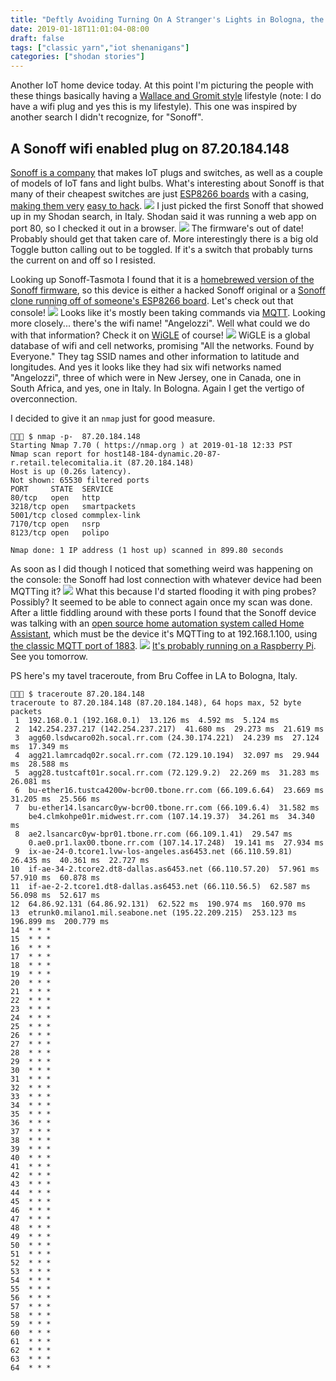 ```yaml
---
title: "Deftly Avoiding Turning On A Stranger's Lights in Bologna, the Commercial Level ESP8266, Getting Too Close with WiGLE, and What's the Deal with Home Automation Anyway?"
date: 2019-01-18T11:01:04-08:00
draft: false
tags: ["classic yarn","iot shenanigans"]
categories: ["shodan stories"]
---
```


Another IoT home device today. At this point I'm picturing the people with these things basically having a [Wallace and Gromit style](https://www.youtube.com/watch?v=pqGTtFIZm5Y&t=65) lifestyle (note: I do have a wifi plug and yes this is my lifestyle). This one was inspired by another search I didn't recognize, for "Sonoff".

## A Sonoff wifi enabled plug on 87.20.184.148
[Sonoff is a company](https://sonoff.itead.cc/en/) that makes IoT plugs and switches, as well as a couple of models of IoT fans and light bulbs. What's interesting about Sonoff is that many of their cheapest switches are just [ESP8266 boards](https://en.wikipedia.org/wiki/ESP8266) with a casing, [making them very](https://tzapu.com/sonoff-firmware-boilerplate-tutorial/) [easy to hack](https://medium.com/@jeffreyroshan/flashing-a-custom-firmware-to-sonoff-wifi-switch-with-arduino-ide-402e5a2f77b).
![](https://github.com/arendst/arendst.github.io/blob/master/media/sonoffbasic.jpg)
I just picked the first Sonoff that showed up in my Shodan search, in Italy. Shodan said it was running a web app on port 80, so I checked it out in a browser.
![](/images/100Days/Day15/mainmenu.png)
The firmware's out of date! Probably should get that taken care of. More interestingly there is a big old Toggle button calling out to be toggled. If it's a switch that probably turns the current on and off so I resisted.

Looking up Sonoff-Tasmota I found that it is a [homebrewed version of the Sonoff firmware](https://github.com/arendst/Sonoff-Tasmota), so this device is either a hacked Sonoff original or a [Sonoff clone running off of someone's ESP8266 board](https://community.blynk.cc/t/sonoff-clone-mini-esp8266-power-ac-relay-controller/9549/4). Let's check out that console!
![](/images/100Days/Day15/console.png)
Looks like it's mostly been taking commands via [MQTT](http://mqtt.org/). Looking more closely... there's the wifi name! "Angelozzi". Well what could we do with that information? Check it on [WiGLE](https://wigle.net/index) of course!
![](/images/100Days/Day15/wigle.png)
WiGLE is a global database of wifi and cell networks, promising "All the networks. Found by Everyone." They tag SSID names and other information to latitude and longitudes. And yes it looks like they had six wifi networks named "Angelozzi", three of which were in New Jersey, one in Canada, one in South Africa, and yes, one in Italy. In Bologna. Again I get the vertigo of overconnection.

I decided to give it an `nmap` just for good measure.
```
👻🌵🔮 $ nmap -p-  87.20.184.148
Starting Nmap 7.70 ( https://nmap.org ) at 2019-01-18 12:33 PST
Nmap scan report for host148-184-dynamic.20-87-r.retail.telecomitalia.it (87.20.184.148)
Host is up (0.26s latency).
Not shown: 65530 filtered ports
PORT     STATE  SERVICE
80/tcp   open   http
3218/tcp open   smartpackets
5001/tcp closed commplex-link
7170/tcp open   nsrp
8123/tcp open   polipo

Nmap done: 1 IP address (1 host up) scanned in 899.80 seconds
```
As soon as I did though I noticed that something weird was happening on the console: the Sonoff had lost connection with whatever device had been MQTTing it?
![](/images/100Days/Day15/whoops.png)
What this because I'd started flooding it with ping probes? Possibly? It seemed to be able to connect again once my scan was done. After a little fiddling around with these ports I found that the Sonoff device was talking with an [open source home automation system called Home Assistant](https://www.home-assistant.io/), which must be the device it's MQTTing to at 192.168.1.100, using [the classic MQTT port of 1883](https://mqtt.org/faq).
![](/images/100Days/Day15/homeassistant.png)
[It's probably running on a Raspberry Pi](https://www.home-assistant.io/getting-started/). See you tomorrow.


PS here's my tavel traceroute, from Bru Coffee in LA to Bologna, Italy.
```
👻🌵🔮 $ traceroute 87.20.184.148
traceroute to 87.20.184.148 (87.20.184.148), 64 hops max, 52 byte packets
 1  192.168.0.1 (192.168.0.1)  13.126 ms  4.592 ms  5.124 ms
 2  142.254.237.217 (142.254.237.217)  41.680 ms  29.273 ms  21.619 ms
 3  agg60.lsdwcaro02h.socal.rr.com (24.30.174.221)  24.239 ms  27.124 ms  17.349 ms
 4  agg21.lamrcadq02r.socal.rr.com (72.129.10.194)  32.097 ms  29.944 ms  28.588 ms
 5  agg28.tustcaft01r.socal.rr.com (72.129.9.2)  22.269 ms  31.283 ms  26.081 ms
 6  bu-ether16.tustca4200w-bcr00.tbone.rr.com (66.109.6.64)  23.669 ms  31.205 ms  25.566 ms
 7  bu-ether14.lsancarc0yw-bcr00.tbone.rr.com (66.109.6.4)  31.582 ms
    be4.clmkohpe01r.midwest.rr.com (107.14.19.37)  34.261 ms  34.340 ms
 8  ae2.lsancarc0yw-bpr01.tbone.rr.com (66.109.1.41)  29.547 ms
    0.ae0.pr1.lax00.tbone.rr.com (107.14.17.248)  19.141 ms  27.934 ms
 9  ix-ae-24-0.tcore1.lvw-los-angeles.as6453.net (66.110.59.81)  26.435 ms  40.361 ms  22.727 ms
10  if-ae-34-2.tcore2.dt8-dallas.as6453.net (66.110.57.20)  57.961 ms  57.910 ms  60.878 ms
11  if-ae-2-2.tcore1.dt8-dallas.as6453.net (66.110.56.5)  62.587 ms  56.098 ms  52.617 ms
12  64.86.92.131 (64.86.92.131)  62.522 ms  190.974 ms  160.970 ms
13  etrunk0.milano1.mil.seabone.net (195.22.209.215)  253.123 ms  196.899 ms  200.779 ms
14  * * *
15  * * *
16  * * *
17  * * *
18  * * *
19  * * *
20  * * *
21  * * *
22  * * *
23  * * *
24  * * *
25  * * *
26  * * *
27  * * *
28  * * *
29  * * *
30  * * *
31  * * *
32  * * *
33  * * *
34  * * *
35  * * *
36  * * *
37  * * *
38  * * *
39  * * *
40  * * *
41  * * *
42  * * *
43  * * *
44  * * *
45  * * *
46  * * *
47  * * *
48  * * *
49  * * *
50  * * *
51  * * *
52  * * *
53  * * *
54  * * *
55  * * *
56  * * *
57  * * *
58  * * *
59  * * *
60  * * *
61  * * *
62  * * *
63  * * *
64  * * *
```
